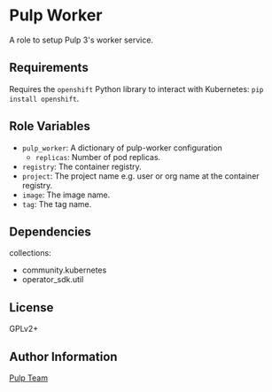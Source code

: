 Pulp Worker
===========

A role to setup Pulp 3's worker service.

Requirements
------------

Requires the `openshift` Python library to interact with Kubernetes: `pip install openshift`.

Role Variables
--------------

* `pulp_worker`: A dictionary of pulp-worker configuration
    * `replicas`: Number of pod replicas.
* `registry`: The container registry.
* `project`: The project name e.g. user or org name at the container registry.
* `image`: The image name.
* `tag`: The tag name.

Dependencies
------------

collections:

  - community.kubernetes
  - operator_sdk.util

License
-------

GPLv2+

Author Information
------------------

[Pulp Team](https://pulpproject.org/)
